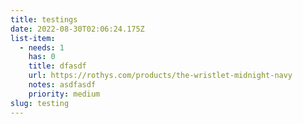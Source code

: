 ```yaml
---
title: testings
date: 2022-08-30T02:06:24.175Z
list-item:
  - needs: 1
    has: 0
    title: dfasdf
    url: https://rothys.com/products/the-wristlet-midnight-navy
    notes: asdfasdf
    priority: medium
slug: testing
---
```

